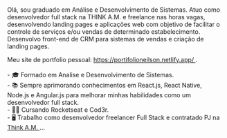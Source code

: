 ### 
Olá, sou graduado em Análise e Desenvolvimento de Sistemas.
Atuo como desenvolvedor full stack na THINK A.M. e freelance nas horas vagas, desenvolvendo landing pages e aplicações web com objetivo de facilitar o controle de serviços e/ou vendas de determinado estabelecimento. Desenvolvo front-end de CRM para sistemas de vendas e criação de landing pages.

<p>
    Meu site de portfolio pessoal: <a href="https://portifolioneilson.netlify.app/"> https://portifolioneilson.netlify.app/ </a>. <br><br>
- 🎓 Formado em Analise e Desenvolvimento de Sistemas. <br>
- 📚 Sempre aprimorando conhecimentos em React.js, React Native, Node.js e Angular.js para melhorar minhas habilidades como um desenvolvedor full stack. <br>
- 👩‍💻 Cursando Rocketseat e Cod3r. <br>
- 🖥  Trabalho como desenvolvedor freelancer Full Stack e contratado PJ na <a href="https://thinkam.net/home"> Think A.M. </a> ... <br>
</p>
<br>
